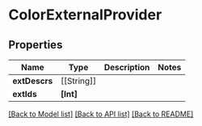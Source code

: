 # ColorExternalProvider

## Properties
Name | Type | Description | Notes
------------ | ------------- | ------------- | -------------
**extDescrs** | [[String]] |  | 
**extIds** | **[Int]** |  | 

[[Back to Model list]](../README.md#documentation-for-models) [[Back to API list]](../README.md#documentation-for-api-endpoints) [[Back to README]](../README.md)


